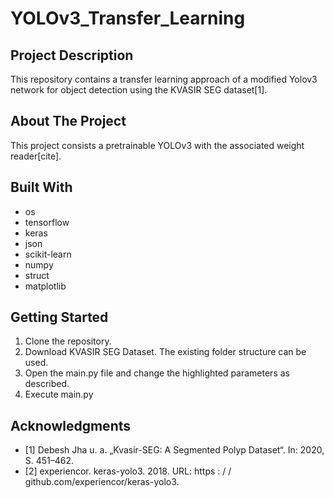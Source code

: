 # YOLOv3_Transfer_Learning

## Project Description
This repository contains a transfer learning approach of a modified Yolov3 network for object detection using the KVASIR SEG dataset[1].

## About The Project
This project consists a pretrainable YOLOv3 with the associated weight reader[cite]. 

## Built With
- os
- tensorflow
- keras
- json
- scikit-learn
- numpy
- struct
- matplotlib

## Getting Started
1) Clone the repository.
2) Download KVASIR SEG Dataset. The existing folder structure can be used.
3) Open the main.py file and change the highlighted parameters as described.
4) Execute main.py

## Acknowledgments
- [1] Debesh Jha u. a. „Kvasir-SEG: A Segmented Polyp Dataset“. In: 2020, S. 451–462.
- [2] experiencor. keras-yolo3. 2018. URL: https : / / github.com/experiencor/keras-yolo3.

